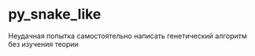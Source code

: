 # py_snake_like
Неудачная попытка самостоятельно написать генетический алгоритм без изучения теории
